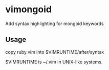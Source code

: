 # vimongoid
Add syntax highlighting for mongoid keywords

## Usage
copy ruby.vim into $VIMRUNTIME/after/syntax

$VIMRUNTIME is ~/.vim in UNIX-like systems.
